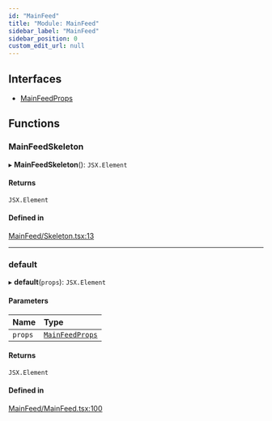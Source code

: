 ```yaml
---
id: "MainFeed"
title: "Module: MainFeed"
sidebar_label: "MainFeed"
sidebar_position: 0
custom_edit_url: null
---
```


## Interfaces

- [MainFeedProps](../interfaces/MainFeed.MainFeedProps)

## Functions

### MainFeedSkeleton

▸ **MainFeedSkeleton**(): `JSX.Element`

#### Returns

`JSX.Element`

#### Defined in

[MainFeed/Skeleton.tsx:13](https://github.com/selfcommunity/community-ui/blob/7f26f69/packages/sc-templates/src/components/MainFeed/Skeleton.tsx#L13)

___

### default

▸ **default**(`props`): `JSX.Element`

#### Parameters

| Name | Type |
| :------ | :------ |
| `props` | [`MainFeedProps`](../interfaces/MainFeed.MainFeedProps) |

#### Returns

`JSX.Element`

#### Defined in

[MainFeed/MainFeed.tsx:100](https://github.com/selfcommunity/community-ui/blob/7f26f69/packages/sc-templates/src/components/MainFeed/MainFeed.tsx#L100)
